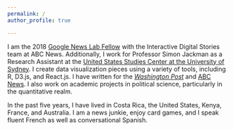 ```yaml
---
permalink: /
author_profile: true

---
```


I am the 2018 [Google News Lab Fellow](https://newslab.withgoogle.com/fellowship) with the Interactive Digital Stories team at ABC News. Additionally, I work for Professor Simon Jackman as a Research Assistant at the [United States Studies Center at the University of Sydney](https://ussc.edu.au). I create data visualization pieces using a variety of tools, including R, D3.js, and React.js. I have written for the [*Washington Post*](https://www.washingtonpost.com/news/monkey-cage/wp/2017/10/25/we-finally-know-the-results-of-papua-new-guineas-elections/?utm_term=.a1cc038a4649) and [ABC News](http://www.abc.net.au/news/2018-01-19/donald-trump-remains-popular-with-republicans-after-a-year/9333378). I also work on academic projects in political science, particularly in the quantitative realm. 

In the past five years, I have lived in Costa Rica, the United States, Kenya, France, and Australia. I am a news junkie, enjoy card games, and I speak fluent French as well as conversational Spanish.




